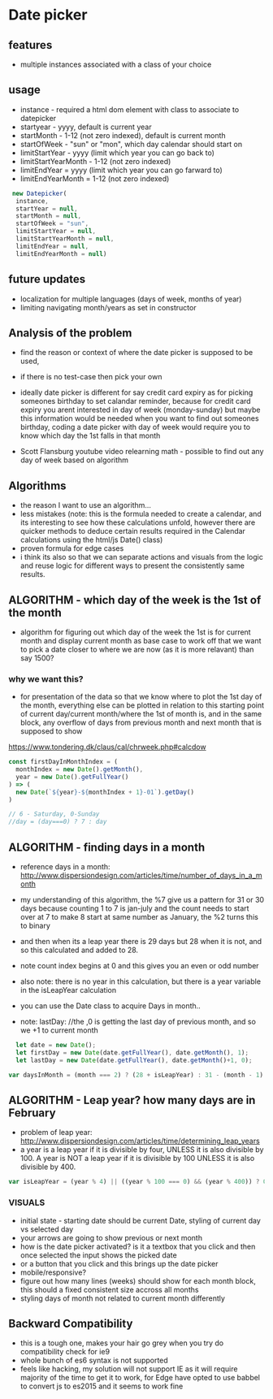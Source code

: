 # Date picker

## features
* multiple instances associated with a class of your choice

## usage
* instance - required a html dom element with class to associate to datepicker 
* startyear - yyyy, default is current year
* startMonth - 1-12 (not zero indexed), default is current month
* startOfWeek - "sun" or "mon", which day calendar should start on
* limitStartYear - yyyy (limit which year you can go back to)
* limitStartYearMonth - 1-12 (not zero indexed)
* limitEndYear = yyyy (limit which year you can go farward to)
* limitEndYearMonth = 1-12 (not zero indexed) 

```js
 new Datepicker(
  instance, 
  startYear = null,
  startMonth = null,
  startOfWeek = "sun",
  limitStartYear = null,
  limitStartYearMonth = null,
  limitEndYear = null,
  limitEndYearMonth = null) 

```
## future updates
* localization for multiple languages (days of week, months of year)
* limiting navigating month/years as set in constructor

## Analysis of the problem
* find the reason or context of where the date picker is supposed to be used, 
* if there is no test-case then pick your own 
* ideally date picker is different for say credit card expiry as for picking someones birthday to set calandar reminder, because for credit card expiry you arent interested in day of week (monday-sunday) but maybe this information would be needed when you want to find out someones birthday, coding a date picker with day of week would require you to know which day the 1st falls in that month

* Scott Flansburg youtube video relearning math - possible to find out any day of week based on algorithm

## Algorithms
* the reason I want to use an algorithm...
* less mistakes (note: this is the formula needed to create a calendar, and its interesting to see how these calculations unfold, however there are quicker methods to deduce certain results required in the Calendar calculations using the html/js Date() class)
* proven formula for edge cases
* i think its also so that we can separate actions and visuals from the logic and reuse logic for different ways to present the consistently same results.

## ALGORITHM - which day of the week is the 1st of the month
* algorithm for figuring out which day of the week the 1st is for current month and display current month as base case to work off that we want to pick a date closer to where we are now (as it is more relavant) than say 1500?

### why we want this? 
* for presentation of the data so that we know where to plot the 1st day of the month, everything else can be plotted in relation to this starting point of current day/current month/where the 1st of month is, and in the same block, any overflow of days from previous month and next month that is supposed to show

https://www.tondering.dk/claus/cal/chrweek.php#calcdow

```js
const firstDayInMonthIndex = (
  monthIndex = new Date().getMonth(), 
  year = new Date().getFullYear()
) => (
  new Date(`${year}-${monthIndex + 1}-01`).getDay()
)

// 6 - Saturday, 0-Sunday
//day = (day===0) ? 7 : day
```

## ALGORITHM - finding days in a month
* reference days in a month: http://www.dispersiondesign.com/articles/time/number_of_days_in_a_month
* my understanding of this algorithm, the %7 give us a pattern for 31 or 30 days because counting 1 to 7 is jan-july and the count needs to start over at 7 to make 8 start at same number as January, the %2 turns this to binary
* and then when its a leap year there is 29 days but 28 when it is not, and so this calculated and added to 28.
* note count index begins at 0 and this gives you an even or odd number
* also note: there is no year in this calculation, but there is a year variable in the isLeapYear calculation

* you can use the Date class to acquire Days in month..
* note: lastDay:  //the ,0 is getting the last day of previous month, and so we +1 to current month
```js
  let date = new Date();
  let firstDay = new Date(date.getFullYear(), date.getMonth(), 1);
  let lastDay = new Date(date.getFullYear(), date.getMonth()+1, 0);
```


```js
var daysInMonth = (month === 2) ? (28 + isLeapYear) : 31 - (month - 1) % 7 % 2;
```

## ALGORITHM - Leap year? how many days are in February
* problem of leap year: http://www.dispersiondesign.com/articles/time/determining_leap_years
* a year is a leap year if it is divisible by four, UNLESS it is also divisible by 100. A year is NOT a leap year if it is divisible by 100 UNLESS it is also divisible by 400.

```js
var isLeapYear = (year % 4) || ((year % 100 === 0) && (year % 400)) ? 0 : 1;
```

### VISUALS
* initial state - starting date should be current Date, styling of current day vs selected day
* your arrows are going to show previous or next month
* how is the date picker activated? is it a textbox that you click and then once selected the input shows the picked date
* or a button that you click and this brings up the date picker
* mobile/responsive?
* figure out how many lines (weeks) should show for each month block, this should a fixed consistent size accross all months
* styling days of month not related to current month differently

## Backward Compatibility
* this is a tough one, makes your hair go grey when you try do compatibility check for ie9
* whole bunch of es6 syntax is not supported
* feels like hacking, my solution will not support IE as it will require majority of the time to get it to work, for Edge have opted to use babbel to convert js to es2015 and it seems to work fine

